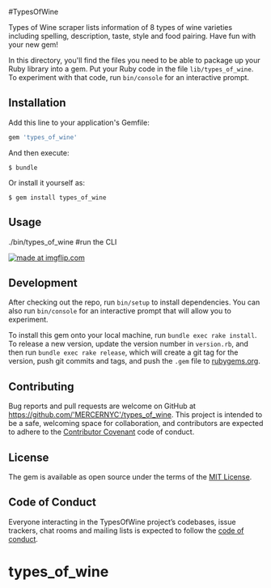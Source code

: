 #TypesOfWine

Types of Wine scraper lists information of 8 types of wine varieties including spelling, description, taste, style and food pairing. Have fun with your new gem!

In this directory, you'll find the files you need to be able to package up your Ruby library into a gem. Put your Ruby code in the file `lib/types_of_wine`. To experiment with that code, run `bin/console` for an interactive prompt.

## Installation

Add this line to your application's Gemfile:

```ruby
gem 'types_of_wine'
```

And then execute:

    $ bundle

Or install it yourself as:

    $ gem install types_of_wine

## Usage

./bin/types_of_wine #run the CLI

<a href="https://imgflip.com/gif/24fi1p"><img src="https://i.imgflip.com/24fi1p.gif" title="made at imgflip.com"/></a>

## Development

After checking out the repo, run `bin/setup` to install dependencies. You can also run `bin/console` for an interactive prompt that will allow you to experiment.

To install this gem onto your local machine, run `bundle exec rake install`. To release a new version, update the version number in `version.rb`, and then run `bundle exec rake release`, which will create a git tag for the version, push git commits and tags, and push the `.gem` file to [rubygems.org](https://rubygems.org).

## Contributing

Bug reports and pull requests are welcome on GitHub at https://github.com/'MERCERNYC'/types_of_wine. This project is intended to be a safe, welcoming space for collaboration, and contributors are expected to adhere to the [Contributor Covenant](http://contributor-covenant.org) code of conduct.

## License

The gem is available as open source under the terms of the [MIT License](https://opensource.org/licenses/MIT).

## Code of Conduct

Everyone interacting in the TypesOfWine project’s codebases, issue trackers, chat rooms and mailing lists is expected to follow the [code of conduct](https://github.com/'MERCERNYC'/types_of_wine/blob/master/CODE_OF_CONDUCT.md).
# types_of_wine
